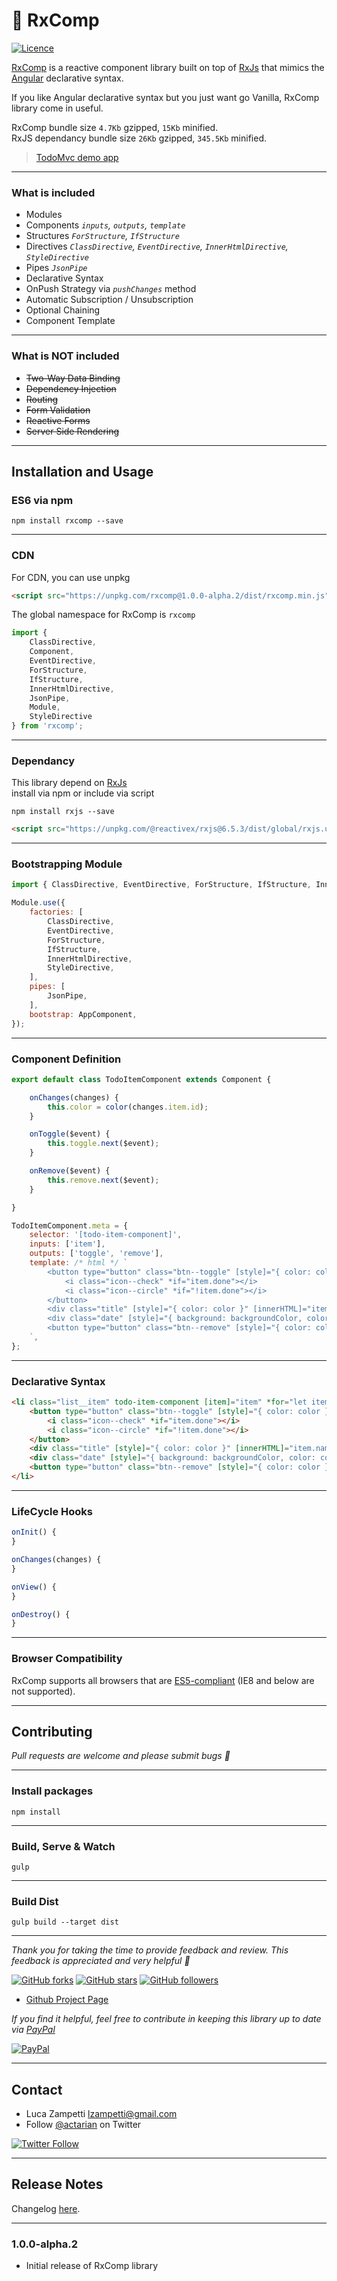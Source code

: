 # 💎 RxComp

[![Licence](https://img.shields.io/github/license/actarian/rxcomp.svg)](https://github.com/actarian/rxcomp)

[RxComp](https://github.com/actarian/rxcomp) is a reactive component library built on top of [RxJs](https://github.com/ReactiveX/rxjs) that mimics the [Angular](https://angular.io/guide/practical-observable-usage) declarative syntax. 

If you like Angular declarative syntax but you just want go Vanilla, RxComp library come in useful.

RxComp bundle size `4.7Kb` gzipped, `15Kb` minified.  
RxJS dependancy bundle size `26Kb` gzipped, `345.5Kb` minified.  
 
> [TodoMvc demo app](https://actarian.github.io/rxcomp-todomvc/)
___

### What is included
* Modules
* Components *```inputs```, ```outputs```, ```template```*
* Structures *```ForStructure```, ```IfStructure```*
* Directives *```ClassDirective```, ```EventDirective```, ```InnerHtmlDirective```, ```StyleDirective```*
* Pipes *```JsonPipe```*
* Declarative Syntax
* OnPush Strategy via *```pushChanges```* method
* Automatic Subscription / Unsubscription
* Optional Chaining
* Component Template

___

### What is NOT included
* ~~Two-Way Data Binding~~
* ~~Dependency Injection~~
* ~~Routing~~
* ~~Form Validation~~
* ~~Reactive Forms~~
* ~~Server Side Rendering~~

___

## Installation and Usage

### ES6 via npm
```
npm install rxcomp --save
```
___

### CDN

For CDN, you can use unpkg

```html
<script src="https://unpkg.com/rxcomp@1.0.0-alpha.2/dist/rxcomp.min.js"></script>
```

The global namespace for RxComp is `rxcomp`

```javascript
import { 
	ClassDirective, 
	Component, 
	EventDirective, 
	ForStructure, 
	IfStructure, 
	InnerHtmlDirective, 
	JsonPipe, 
	Module, 
	StyleDirective 
} from 'rxcomp';
```
___

### Dependancy

This library depend on [RxJs](https://github.com/ReactiveX/rxjs)  
install via npm or include via script  

```
npm install rxjs --save
```

```html
<script src="https://unpkg.com/@reactivex/rxjs@6.5.3/dist/global/rxjs.umd.min.js"></script>
```

___

### Bootstrapping Module

```javascript
import { ClassDirective, EventDirective, ForStructure, IfStructure, InnerHtmlDirective, JsonPipe, Module, StyleDirective } from 'rxcomp';

Module.use({
	factories: [
		ClassDirective,
		EventDirective,
		ForStructure,
		IfStructure,
		InnerHtmlDirective, 
		StyleDirective,
	],
	pipes: [
		JsonPipe,
	],
	bootstrap: AppComponent,
});
```
___

### Component Definition

```javascript
export default class TodoItemComponent extends Component {

	onChanges(changes) {
		this.color = color(changes.item.id);
	}

	onToggle($event) {
		this.toggle.next($event);
	}

	onRemove($event) {
		this.remove.next($event);
	}

}

TodoItemComponent.meta = {
	selector: '[todo-item-component]',
	inputs: ['item'],
	outputs: ['toggle', 'remove'],
	template: /* html */ `
		<button type="button" class="btn--toggle" [style]="{ color: color }" (click)="onToggle(item)">
			<i class="icon--check" *if="item.done"></i>
			<i class="icon--circle" *if="!item.done"></i>
		</button>
		<div class="title" [style]="{ color: color }" [innerHTML]="item.name"></div>
		<div class="date" [style]="{ background: backgroundColor, color: color }" [innerHTML]="item.date | date : 'en-US' : { month: 'short', day: '2-digit', year: 'numeric' }"></div>
		<button type="button" class="btn--remove" [style]="{ color: color }" (click)="onRemove(item)"><i class="icon--remove"></i></button>
	`,
};

```
___

### Declarative Syntax

```html
<li class="list__item" todo-item-component [item]="item" *for="let item of items" (toggle)="onToggleItem($event)" (remove)="onRemoveItem($event)">
	<button type="button" class="btn--toggle" [style]="{ color: color }" (click)="onToggle(item)">
		<i class="icon--check" *if="item.done"></i>
		<i class="icon--circle" *if="!item.done"></i>
	</button>
	<div class="title" [style]="{ color: color }" [innerHTML]="item.name"></div>
	<div class="date" [style]="{ background: backgroundColor, color: color }" [innerHTML]="item.date | date : 'en-US' : { month: 'short', day: '2-digit', year: 'numeric' }"></div>
	<button type="button" class="btn--remove" [style]="{ color: color }" (click)="onRemove(item)"><i class="icon--remove"></i></button>
</li>
```
___

### LifeCycle Hooks

```javascript
onInit() {
} 

onChanges(changes) {	
}

onView() {	
}

onDestroy() {
}
```
___
### Browser Compatibility
RxComp supports all browsers that are [ES5-compliant](http://kangax.github.io/compat-table/es5/) (IE8 and below are not supported).
___
## Contributing

*Pull requests are welcome and please submit bugs 🐞*
___

### Install packages
```
npm install
```
___

### Build, Serve & Watch 
```
gulp
```
___

### Build Dist
```
gulp build --target dist
```
___

*Thank you for taking the time to provide feedback and review. This feedback is appreciated and very helpful 🌈*

[![GitHub forks](https://img.shields.io/github/forks/actarian/rxcomp.svg?style=social&label=Fork&maxAge=2592000)](https://gitHub.com/actarian/rxcomp/network/)  [![GitHub stars](https://img.shields.io/github/stars/actarian/rxcomp.svg?style=social&label=Star&maxAge=2592000)](https://GitHub.com/actarian/rxcomp/stargazers/)  [![GitHub followers](https://img.shields.io/github/followers/actarian.svg?style=social&label=Follow&maxAge=2592000)](https://github.com/actarian?tab=followers)

* [Github Project Page](https://github.com/actarian/rxcomp)  

*If you find it helpful, feel free to contribute in keeping this library up to date via [PayPal](https://www.paypal.me/circledev/5)*

[![PayPal](https://www.paypalobjects.com/webstatic/en_US/i/buttons/PP_logo_h_100x26.png)](https://www.paypal.me/circledev/5)
___

## Contact

* Luca Zampetti <lzampetti@gmail.com>
* Follow [@actarian](https://twitter.com/actarian) on Twitter

[![Twitter Follow](https://img.shields.io/twitter/follow/actarian.svg?style=social&label=Follow%20@actarian)](https://twitter.com/actarian)
___

## Release Notes
Changelog [here](https://github.com/actarian/rxcomp/blob/master/CHANGELOG.md).

---

### 1.0.0-alpha.2

* Initial release of RxComp library
